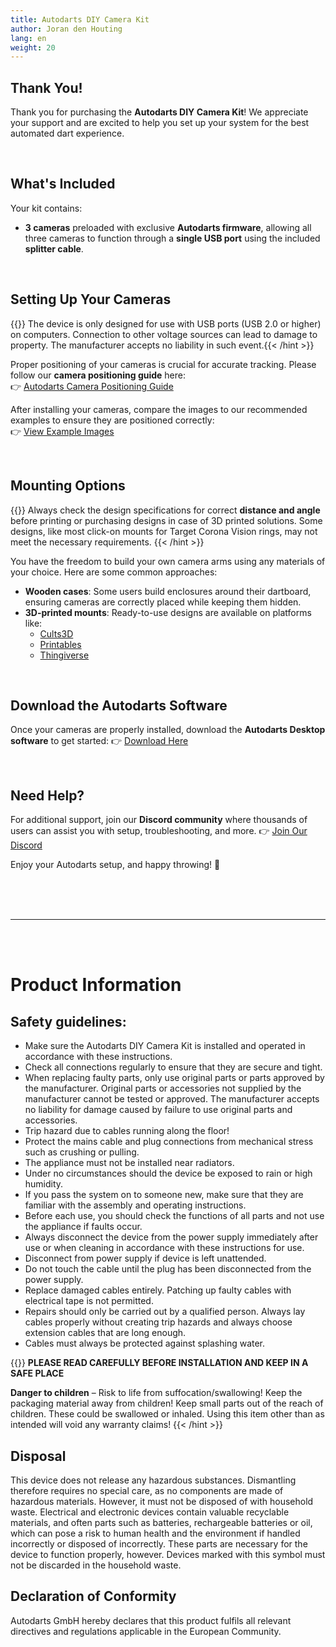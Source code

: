 ```yaml
---
title: Autodarts DIY Camera Kit
author: Joran den Houting
lang: en
weight: 20
---
```


## Thank You!

Thank you for purchasing the **Autodarts DIY Camera Kit**! We appreciate your support and are excited to help you set up your system for the best automated dart experience.

<br>


## What's Included

Your kit contains:

*   **3 cameras** preloaded with exclusive **Autodarts firmware**, allowing all three cameras to function through a **single USB port** using the included **splitter cable**.


<br>

## Setting Up Your Cameras

{{<hint type=important icon=gdoc_error_outline >}}
The device is only designed for use with USB ports (USB 2.0 or higher) on computers. Connection to other voltage sources can lead to damage to property. The manufacturer accepts no liability in such event.{{< /hint >}}

Proper positioning of your cameras is crucial for accurate tracking. Please follow our **camera positioning guide** here:  
👉 [Autodarts Camera Positioning Guide](/getting-started/camera-positioning/)

After installing your cameras, compare the images to our recommended examples to ensure they are positioned correctly:  
👉 [View Example Images](/getting-started/view-examples/)


<br>

## Mounting Options

{{<hint type=important icon=gdoc_error_outline >}}
Always check the design specifications for correct **distance and angle** before printing or purchasing designs in case of 3D printed solutions. Some designs, like most click-on mounts for Target Corona Vision rings, may not meet the necessary requirements.
{{< /hint >}}

You have the freedom to build your own camera arms using any materials of your choice. Here are some common approaches:

*   **Wooden cases**: Some users build enclosures around their dartboard, ensuring cameras are correctly placed while keeping them hidden.
*   **3D-printed mounts**: Ready-to-use designs are available on platforms like:
    *   [Cults3D](https://cults3d.com)
    *   [Printables](https://printables.com)
    *   [Thingiverse](https://thingiverse.com)


<br>

## Download the Autodarts Software

Once your cameras are properly installed, download the **Autodarts Desktop software** to get started: 👉 [Download Here](https://autodarts.io/downloads)

<br>

## Need Help?

For additional support, join our **Discord community** where thousands of users can assist you with setup, troubleshooting, and more. 👉 [Join Our Discord](https://discord.com/invite/autodarts)

Enjoy your Autodarts setup, and happy throwing! 🎯

<br><br><br>

---

<br><br>

# Product Information

## **Safety guidelines:**

*   Make sure the Autodarts DIY Camera Kit is installed and operated in accordance with these instructions.
*   Check all connections regularly to ensure that they are secure and tight.
*   When replacing faulty parts, only use original parts or parts approved by the manufacturer. Original parts or accessories not supplied by the manufacturer cannot be tested or approved. The manufacturer accepts no liability for damage caused by failure to use original parts and accessories.
*   Trip hazard due to cables running along the floor!
*   Protect the mains cable and plug connections from mechanical stress such as crushing or pulling.
*   The appliance must not be installed near radiators.
*   Under no circumstances should the device be exposed to rain or high humidity.
*   If you pass the system on to someone new, make sure that they are familiar with the assembly and operating instructions.
*   Before each use, you should check the functions of all parts and not use the appliance if faults occur.
*   Always disconnect the device from the power supply immediately after use or when cleaning in accordance with these instructions for use.
*   Disconnect from power supply if device is left unattended.
*   Do not touch the cable until the plug has been disconnected from the power
  supply.
*   Replace damaged cables entirely. Patching up faulty cables with
  electrical tape is not permitted.
*   Repairs should only be carried out by a qualified person. Always lay cables properly without creating trip hazards and always choose extension cables that are long
  enough.
*   Cables must always be protected against splashing water.

{{<hint type=important icon=gdoc_error_outline >}}
**PLEASE READ CAREFULLY BEFORE INSTALLATION AND KEEP IN A SAFE PLACE**

**Danger to children** – Risk to life from suffocation/swallowing! Keep the packaging material away from children! Keep small parts out of the reach of children. These could be swallowed or inhaled. Using this item other than as intended will void any warranty claims!
{{< /hint >}}

## Disposal
This device does not release any hazardous substances. Dismantling therefore
requires no special care, as no components are made of hazardous materials.
However, it must not be disposed of with household waste.
Electrical and electronic devices contain valuable recyclable materials,
and often parts such as batteries, rechargeable batteries or oil, which
can pose a risk to human health and the environment if handled incorrectly or disposed of incorrectly. These parts are necessary for the device
to function properly, however. Devices marked with this symbol must
not be discarded in the household waste.

## Declaration of Conformity
Autodarts GmbH hereby declares that this product fulfils all relevant directives and
regulations applicable in the European Community.